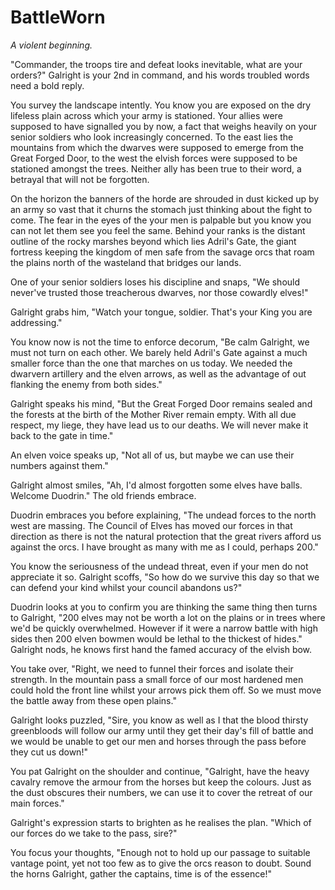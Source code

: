 # BattleWorn

*A violent beginning.*

"Commander, the troops tire and defeat looks inevitable, what are your orders?" Galright is your 2nd in command, and his words troubled words need a bold reply.

You survey the landscape intently. You know you are exposed on the dry lifeless plain across which your army is stationed. Your allies were supposed to have signalled you by now, a fact that weighs heavily on your senior soldiers who look increasingly concerned. To the east lies the mountains from which the dwarves were supposed to emerge from the Great Forged Door, to the west the elvish forces were supposed to be stationed amongst the trees. Neither ally has been true to their word, a betrayal that will not be forgotten.

On the horizon the banners of the horde are shrouded in dust kicked up by an army so vast that it churns the stomach just thinking about the fight to come. The fear in the eyes of the your men is palpable but you know you can not let them see you feel the same. Behind your ranks is the distant outline of the rocky marshes beyond which lies Adril's Gate, the giant fortress keeping the kingdom of men safe from the savage orcs that roam the plains north of the wasteland that bridges our lands.

One of your senior soldiers loses his discipline and snaps, "We should never've trusted those treacherous dwarves, nor those cowardly elves!"

Galright grabs him, "Watch your tongue, soldier. That's your King you are addressing."

You know now is not the time to enforce decorum, "Be calm Galright, we must not turn on each other. We barely held Adril's Gate against a much smaller force than the one that marches on us today. We needed the dwarvern artillery and the elven arrows, as well as the advantage of out flanking the enemy from both sides."

Galright speaks his mind, "But the Great Forged Door remains sealed and the forests at the birth of the Mother River remain empty. With all due respect, my liege, they have lead us to our deaths. We will never make it back to the gate in time."

An elven voice speaks up, "Not all of us, but maybe we can use their numbers against them."

Galright almost smiles, "Ah, I'd almost forgotten some elves have balls. Welcome Duodrin." The old friends embrace.

Duodrin embraces you before explaining, "The undead forces to the north west are massing. The Council of Elves has moved our forces in that direction as there is not the natural protection that the great rivers afford us against the orcs. I have brought as many with me as I could, perhaps 200."

You know the seriousness of the undead threat, even if your men do not appreciate it so. Galright scoffs, "So how do we survive this day so that we can defend your kind whilst your council abandons us?"

Duodrin looks at you to confirm you are thinking the same thing then turns to Galright, "200 elves may not be worth a lot on the plains or in trees where we'd be quickly overwhelmed. However if it were a narrow battle with high sides then 200 elven bowmen would be lethal to the thickest of hides." Galright nods, he knows first hand the famed accuracy of the elvish bow.

You take over, "Right, we need to funnel their forces and isolate their strength. In the mountain pass a small force of our most hardened men could hold the front line whilst your arrows pick them off. So we must move the battle away from these open plains."

Galright looks puzzled, "Sire, you know as well as I that the blood thirsty greenbloods will follow our army until they get their day's fill of battle and we would be unable to get our men and horses through the pass before they cut us down!"

You pat Galright on the shoulder and continue, "Galright, have the heavy cavalry remove the armour from the horses but keep the colours. Just as the dust obscures their numbers, we can use it to cover the retreat of our main forces."

Galright's expression starts to brighten as he realises the plan. "Which of our forces do we take to the pass, sire?"

You focus your thoughts, "Enough not to hold up our passage to suitable vantage point, yet not too few as to give the orcs reason to doubt. Sound the horns Galright, gather the captains, time is of the essence!"
